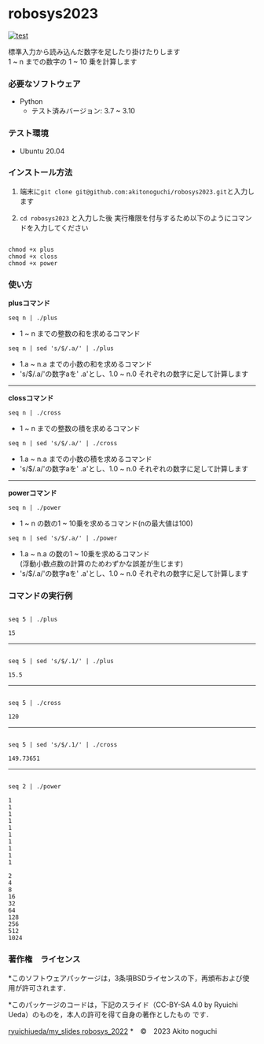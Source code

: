 # robosys2023
[![test](https://github.com/akitonoguchi/robosys2023/actions/workflows/test.yml/badge.svg)](https://github.com/akitonoguchi/robosys2023/actions/workflows/test.yml)

標準入力から読み込んだ数字を足したり掛けたりします  
1 ~ n までの数字の 1 ~ 10 乗を計算します

### 必要なソフトウェア
 * Python
    * テスト済みバージョン: 3.7 ~ 3.10

### テスト環境
 * Ubuntu 20.04
 
### インストール方法

1. 端末に`git clone git@github.com:akitonoguchi/robosys2023.git`と入力します  

2. `cd robosys2023` と入力した後
実行権限を付与するため以下のようにコマンドを入力してください
```

chmod +x plus  
chmod +x closs  
chmod +x power
```

### 使い方

**plusコマンド**


`seq n | ./plus`   
  * 1 ~ n までの整数の和を求めるコマンド   

`seq n | sed 's/$/.a/' | ./plus`   
  * 1.a ~ n.a までの小数の和を求めるコマンド     
  * 's/$/.a/'の数字aを' .a'とし、1.0 ~ n.0 それぞれの数字に足して計算します   

---

**clossコマンド**


`seq n | ./cross`   
  * 1 ~ n までの整数の積を求めるコマンド   

`seq n | sed 's/$/.a/' | ./cross`   
  * 1.a ~ n.a までの小数の積を求めるコマンド  
  * 's/$/.a/'の数字aを' .a'とし、1.0 ~ n.0 それぞれの数字に足して計算します   

---

**powerコマンド**


`seq n | ./power`   
  * 1 ~ n の数の1 ~ 10乗を求めるコマンド(nの最大値は100)   

`seq n | sed 's/$/.a/' | ./power`   
  * 1.a ~ n.a の数の1 ~ 10乗を求めるコマンド  
  (浮動小数点数の計算のためわずかな誤差が生じます)   
  * 's/$/.a/'の数字aを' .a'とし、1.0 ~ n.0 それぞれの数字に足して計算します   

### コマンドの実行例
```

seq 5 | ./plus

15
```
---

```

seq 5 | sed 's/$/.1/' | ./plus

15.5
```
---

```

seq 5 | ./cross

120
```
---

```

seq 5 | sed 's/$/.1/' | ./cross

149.73651
```
---

```

seq 2 | ./power

1   
1   
1   
1   
1   
1   
1   
1   
1   
1   

2   
4   
8   
16   
32   
64   
128   
256   
512   
1024   
```

### 著作権　ライセンス
 *このソフトウェアパッケージは，3条項BSDライセンスの下，再頒布および使用が許可されます．

 *このパッケージのコードは，下記のスライド（CC-BY-SA 4.0 by Ryuichi Ueda）のものを，本人の許可を得て自身の著作としたもの  です．

[ryuichiueda/my_slides robosys_2022](https://github.com/ryuichiueda/my_slides/tree/master/robosys_2022)
 *　©　2023 Akito noguchi
